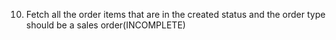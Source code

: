 10. Fetch all the order items that are in the created status and the order type should be a sales order(INCOMPLETE)
```sql


